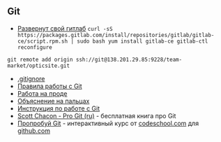 ## Git

- [Развернут свой гитлаб](http://138.201.29.85:9228)
`curl -sS https://packages.gitlab.com/install/repositories/gitlab/gitlab-ce/script.rpm.sh | sudo bash
yum install gitlab-ce
gitlab-ctl reconfigure
`

`git remote add origin ssh://git@138.201.29.85:9228/team-market/opticsite.git`
- [.gitignore](Gitignore/README.md)
- [Правила работы с Git](Правила/README.md)
- [Работа на проде](Продакшен/README.md)
- [Объяснение на пальцах](http://bitrix.expert/tekhnologii/git-v-proizvodstve/index.html)
- [Инструкция по работе с Git](Инструкция/README.md)
- [Scott Chacon - Pro Git (ru)](http://git-scm.com/book/ru) - бесплатная книга про Git
- [Пропробуй Git](https://try.github.io) - интерактивный курс от [codeschool.com](http://codeschool.com) для [github.com](http://github.com)
